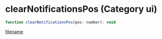 # clearNotificationsPos (Category ui)

```js
function clearNotificationsPos(pos: number): void
```

[filename](clearNotificationsPos_m.md ':include')